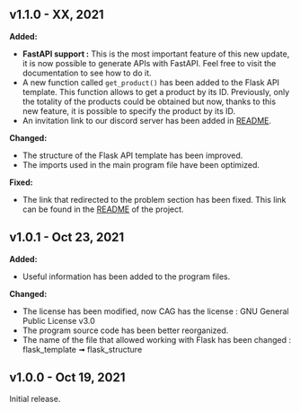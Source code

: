 ## v1.1.0 - XX, 2021
**Added:**

* **FastAPI support :** This is the most important feature of this new update, it is now possible to generate APIs with FastAPI. Feel free to visit the documentation to see how to do it.
* A new function called `get_product()` has been added to the Flask API template. This function allows to get a product by its ID. Previously, only the totality of the products could be obtained but now, thanks to this new feature, it is possible to specify the product by its ID.
* An invitation link to our discord server has been added in [README](README.md).

**Changed:**
* The structure of the Flask API template has been improved.
* The imports used in the main program file have been optimized.

**Fixed:**
* The link that redirected to the problem section has been fixed. This link can be found in the [README](README.md) of the project.
## v1.0.1 - Oct 23, 2021
**Added:**

* Useful information has been added to the program files.

**Changed:**
* The license has been modified, now CAG has the license : GNU General Public License v3.0
* The program source code has been better reorganized.
* The name of the file that allowed working with Flask has been changed : flask_template ➟ flask_structure
## v1.0.0 - Oct 19, 2021
Initial release.
